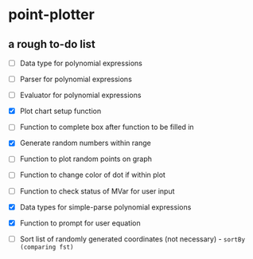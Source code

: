 point-plotter
=============

a rough to-do list
------------------

- [ ] Data type for polynomial expressions
- [ ] Parser for polynomial expressions
- [ ] Evaluator for polynomial expressions
- [x] Plot chart setup function
- [ ] Function to complete box after function to be filled in
- [x] Generate random numbers within range
- [ ] Function to plot random points on graph
- [ ] Function to change color of dot if within plot
- [ ] Function to check status of MVar for user input
- [x] Data types for simple-parse polynomial expressions
- [x] Function to prompt for user equation
- [ ] Sort list of randomly generated coordinates (not necessary)
      - `sortBy (comparing fst)`
    
